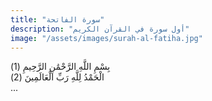 ```yaml
---
title: "سورة الفاتحة"
description: "أول سورة في القرآن الكريم"
image: "/assets/images/surah-al-fatiha.jpg"
---
```


بِسْمِ اللَّهِ الرَّحْمَٰنِ الرَّحِيمِ (1)  
الْحَمْدُ لِلَّهِ رَبِّ الْعَالَمِينَ (2)  
...
